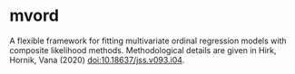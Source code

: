 # mvord

A flexible framework for fitting multivariate
ordinal regression models with composite likelihood methods. 
Methodological details are given in Hirk, Hornik, Vana (2020) <doi:10.18637/jss.v093.i04>.

